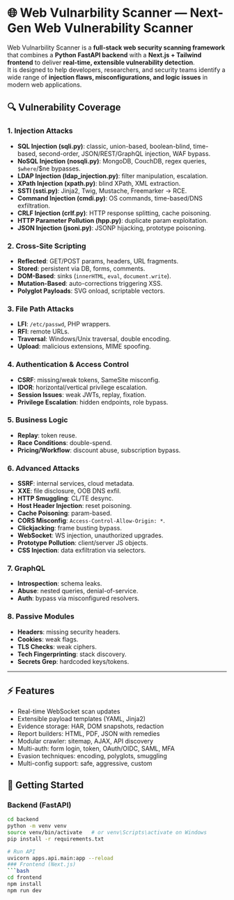 # 🌐 Web Vulnarbility Scanner — Next-Gen Web Vulnerability Scanner  


Web Vulnarbility Scanner is a **full-stack web security scanning framework** that combines a **Python FastAPI backend** with a **Next.js + Tailwind frontend** to deliver **real-time, extensible vulnerability detection**.  
It is designed to help developers, researchers, and security teams identify a wide range of **injection flaws, misconfigurations, and logic issues** in modern web applications.  

## 🔍 Vulnerability Coverage  

### 1. Injection Attacks  
- **SQL Injection (sqli.py)**: classic, union-based, boolean-blind, time-based, second-order, JSON/REST/GraphQL injection, WAF bypass.  
- **NoSQL Injection (nosqli.py)**: MongoDB, CouchDB, regex queries, `$where`/$ne bypasses.  
- **LDAP Injection (ldap_injection.py)**: filter manipulation, escalation.  
- **XPath Injection (xpath.py)**: blind XPath, XML extraction.  
- **SSTI (ssti.py)**: Jinja2, Twig, Mustache, Freemarker → RCE.  
- **Command Injection (cmdi.py)**: OS commands, time-based/DNS exfiltration.  
- **CRLF Injection (crlf.py)**: HTTP response splitting, cache poisoning.  
- **HTTP Parameter Pollution (hpp.py)**: duplicate param exploitation.  
- **JSON Injection (jsoni.py)**: JSONP hijacking, prototype poisoning.  

### 2. Cross-Site Scripting  
- **Reflected**: GET/POST params, headers, URL fragments.  
- **Stored**: persistent via DB, forms, comments.  
- **DOM-Based**: sinks (`innerHTML`, `eval`, `document.write`).  
- **Mutation-Based**: auto-corrections triggering XSS.  
- **Polyglot Payloads**: SVG onload, scriptable vectors.  

### 3. File Path Attacks  
- **LFI**: `/etc/passwd`, PHP wrappers.  
- **RFI**: remote URLs.  
- **Traversal**: Windows/Unix traversal, double encoding.  
- **Upload**: malicious extensions, MIME spoofing.  

### 4. Authentication & Access Control  
- **CSRF**: missing/weak tokens, SameSite misconfig.  
- **IDOR**: horizontal/vertical privilege escalation.  
- **Session Issues**: weak JWTs, replay, fixation.  
- **Privilege Escalation**: hidden endpoints, role bypass.  

### 5. Business Logic  
- **Replay**: token reuse.  
- **Race Conditions**: double-spend.  
- **Pricing/Workflow**: discount abuse, subscription bypass.  

### 6. Advanced Attacks  
- **SSRF**: internal services, cloud metadata.  
- **XXE**: file disclosure, OOB DNS exfil.  
- **HTTP Smuggling**: CL/TE desync.  
- **Host Header Injection**: reset poisoning.  
- **Cache Poisoning**: param-based.  
- **CORS Misconfig**: `Access-Control-Allow-Origin: *`.  
- **Clickjacking**: frame busting bypass.  
- **WebSocket**: WS injection, unauthorized upgrades.  
- **Prototype Pollution**: client/server JS objects.  
- **CSS Injection**: data exfiltration via selectors.  

### 7. GraphQL  
- **Introspection**: schema leaks.  
- **Abuse**: nested queries, denial-of-service.  
- **Auth**: bypass via misconfigured resolvers.  

### 8. Passive Modules  
- **Headers**: missing security headers.  
- **Cookies**: weak flags.  
- **TLS Checks**: weak ciphers.  
- **Tech Fingerprinting**: stack discovery.  
- **Secrets Grep**: hardcoded keys/tokens.  

---

## ⚡ Features  

- Real-time WebSocket scan updates  
- Extensible payload templates (YAML, Jinja2)  
- Evidence storage: HAR, DOM snapshots, redaction  
- Report builders: HTML, PDF, JSON with remedies  
- Modular crawler: sitemap, AJAX, API discovery  
- Multi-auth: form login, token, OAuth/OIDC, SAML, MFA  
- Evasion techniques: encoding, polyglots, smuggling  
- Multi-config support: safe, aggressive, custom  

## 🚀 Getting Started  

### Backend (FastAPI)  
```bash
cd backend
python -m venv venv
source venv/bin/activate   # or venv\Scripts\activate on Windows
pip install -r requirements.txt

# Run API
uvicorn apps.api.main:app --reload
### Frontend (Next.js)  
```bash
cd frontend
npm install
npm run dev
